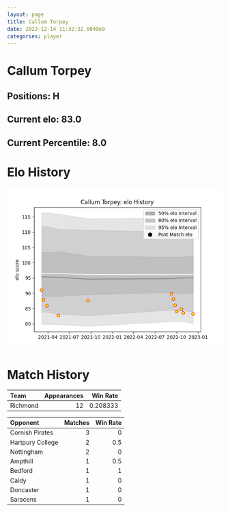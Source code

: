 ```yaml
---  
layout: page  
title: Callum Torpey  
date: 2022-12-14 11:32:32.004969  
categories: player  
---
```

# Callum Torpey

## Positions: H

## Current elo: 83.0

## Current Percentile: 8.0

# Elo History


![elo history](history_CallumTorpey.png)
# Match History


| Team     |   Appearances |   Win Rate |
|:---------|--------------:|-----------:|
| Richmond |            12 |   0.208333 |

| Opponent         |   Matches |   Win Rate |
|:-----------------|----------:|-----------:|
| Cornish Pirates  |         3 |        0   |
| Hartpury College |         2 |        0.5 |
| Nottingham       |         2 |        0   |
| Ampthill         |         1 |        0.5 |
| Bedford          |         1 |        1   |
| Caldy            |         1 |        0   |
| Doncaster        |         1 |        0   |
| Saracens         |         1 |        0   |